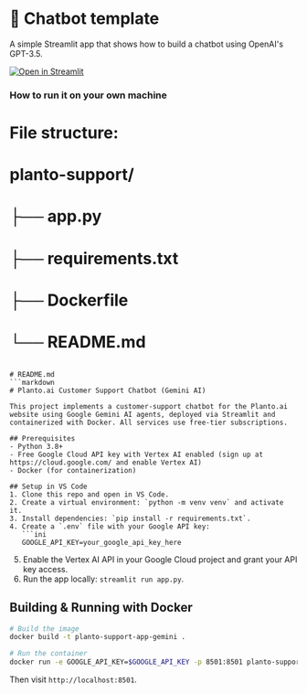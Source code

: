 # 💬 Chatbot template

A simple Streamlit app that shows how to build a chatbot using OpenAI's GPT-3.5.

[![Open in Streamlit](https://static.streamlit.io/badges/streamlit_badge_black_white.svg)](https://chatbot-template.streamlit.app/)

### How to run it on your own machine

# File structure:
# planto-support/
# ├── app.py
# ├── requirements.txt
# ├── Dockerfile
# └── README.md
```  

# README.md  
```markdown
# Planto.ai Customer Support Chatbot (Gemini AI)

This project implements a customer-support chatbot for the Planto.ai website using Google Gemini AI agents, deployed via Streamlit and containerized with Docker. All services use free-tier subscriptions.

## Prerequisites
- Python 3.8+
- Free Google Cloud API key with Vertex AI enabled (sign up at https://cloud.google.com/ and enable Vertex AI)
- Docker (for containerization)

## Setup in VS Code
1. Clone this repo and open in VS Code.
2. Create a virtual environment: `python -m venv venv` and activate it.
3. Install dependencies: `pip install -r requirements.txt`.
4. Create a `.env` file with your Google API key:
   ```ini
   GOOGLE_API_KEY=your_google_api_key_here
   ```
5. Enable the Vertex AI API in your Google Cloud project and grant your API key access.
6. Run the app locally: `streamlit run app.py`.

## Building & Running with Docker
```sh
# Build the image
docker build -t planto-support-app-gemini .

# Run the container
docker run -e GOOGLE_API_KEY=$GOOGLE_API_KEY -p 8501:8501 planto-support-app-gemini
```

Then visit `http://localhost:8501`.
```  
